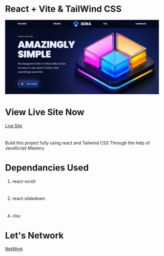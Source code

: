 
# React + Vite & TailWind CSS
![Website Design](website-design.PNG)

# View Live Site Now
<a href = "https://xora-react-landing-page-4kbm-git-main-charlesrichas-projects.vercel.app/">Live Site</a>
#
Build this project fully using react and Tailwind CSS
Through the help of JavaScript Mastery

# Dependancies Used
1. react-scroll
#
2. react-slidedown
# 
4. clsx

# Let's Network

<a href ="www.linkedin.com/in/charles-muthui">NetWork</a>
   
